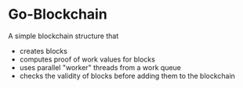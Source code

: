 # Go-Blockchain

A simple blockchain structure that

* creates blocks
* computes proof of work values for blocks
* uses parallel "worker" threads from a work queue
* checks the validity of blocks before adding them to the blockchain
